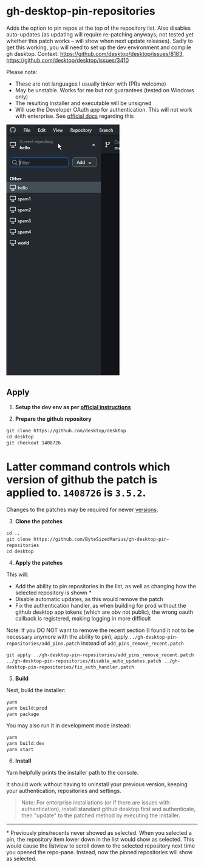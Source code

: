 # gh-desktop-pin-repositories

Adds the option to pin repos at the top of the repository list. 
Also disables auto-updates (as updating will require re-patching anyways; not tested yet whether this patch works – will show when next update releases). 
Sadly to get this working, you will need to set up the dev environment and compile gh desktop. 
Context: https://github.com/desktop/desktop/issues/8183, https://github.com/desktop/desktop/issues/3410

Please note:
- These are not languages I usually tinker with (PRs welcome)
- May be unstable. Works for me but not guarantees (tested on Windows only)
- The resulting installer and executable will be unsigned
- Will use the Developer OAuth app for authentication. This will not work with enterprise. See [official docs](https://github.com/desktop/desktop/blob/development/docs/technical/oauth.md) regarding this

![Pinning Action](pin.gif)

## Apply

1. **Setup the dev env as per [official instructions](https://github.com/desktop/desktop/blob/development/docs/contributing/setup.md)**

2. **Prepare the github repository**
```
git clone https://github.com/desktop/desktop
cd desktop
git checkout 1408726
```
# Latter command controls which version of github the patch is applied to. `1408726` is `3.5.2`. 
Changes to the patches may be required for newer [versions](https://github.com/desktop/desktop/releases).

3. **Clone the patches**
```
cd ..
git clone https://github.com/ByteSizedMarius/gh-desktop-pin-repositories
cd desktop
```

4. **Apply the patches**

This will:
- Add the ability to pin repositories in the list, as well as changing how the selected repository is shown \*
- Disable automatic updates, as this would remove the patch
- Fix the authentication handler, as when building for prod without the github desktop app tokens (which are obv not public), the wrong oauth callback is registered, making logging in more difficult

Note: If you DO NOT want to remove the recent section (I found it not to be necessary anymore with the ability to pin), apply `../gh-desktop-pin-repositories/add_pins.patch` instead of `add_pins_remove_recent.patch`

```
git apply ../gh-desktop-pin-repositories/add_pins_remove_recent.patch ../gh-desktop-pin-repositories/disable_auto_updates.patch ../gh-desktop-pin-repositories/fix_auth_handler.patch
```

5. **Build**

Next, build the installer:
```
yarn
yarn build:prod
yarn package
```

You may also run it in development mode instead:
```
yarn
yarn build:dev
yarn start
```

6. **Install**

Yarn helpfully prints the installer path to the console.

It should work without having to uninstall your previous version, keeping your authentication, repositories and settings.

> Note: For enterprise installations (or if there are issues with authentication), install standard github desktop first and authenticate, then "update" to the patched method by executing the installer.

---

\* Previously pins/recents never showed as selected. When you selected a pin, the repository item lower down in the list would show as selected. This would cause the listview to scroll down to the selected repository next time you opened the repo-pane. Instead, now the pinned repositories will show as selected.
